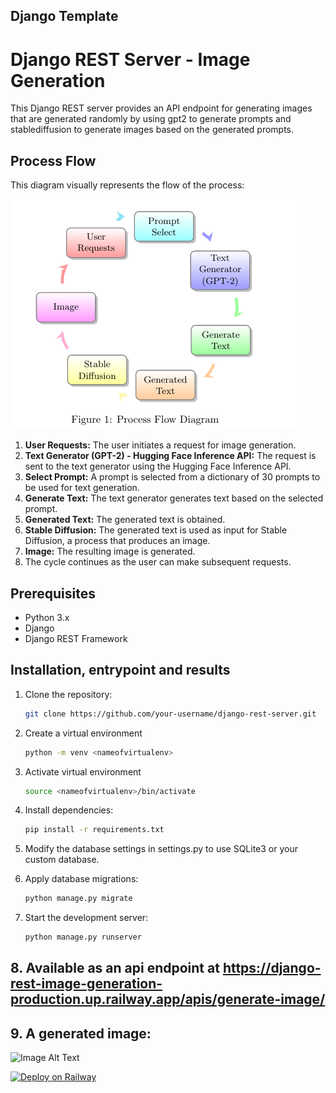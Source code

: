 ## Django Template
# Django REST Server - Image Generation

This Django REST server provides an API endpoint for generating images that are generated randomly by using gpt2 to generate prompts and stablediffusion to generate images based on the generated prompts.

## Process Flow

This diagram visually represents the flow of the process:

![Image Alt Text](flowchart.png)


1. **User Requests:** The user initiates a request for image generation.
2. **Text Generator (GPT-2) - Hugging Face Inference API:** The request is sent to the text generator using the Hugging Face Inference API.
3. **Select Prompt:** A prompt is selected from a dictionary of 30 prompts to be used for text generation.
4. **Generate Text:** The text generator generates text based on the selected prompt.
5. **Generated Text:** The generated text is obtained.
6. **Stable Diffusion:** The generated text is used as input for Stable Diffusion, a process that produces an image.
7. **Image:** The resulting image is generated.
8. The cycle continues as the user can make subsequent requests.

## Prerequisites

- Python 3.x
- Django
- Django REST Framework

## Installation, entrypoint and results

1. Clone the repository:

   ```bash
   git clone https://github.com/your-username/django-rest-server.git
2. Create a virtual environment
   ```bash
   python -m venv <nameofvirtualenv>
3. Activate virtual environment
   ```bash
   source <nameofvirtualenv>/bin/activate

4. Install dependencies:
    ```bash
    pip install -r requirements.txt
5. Modify the database settings in settings.py to use SQLite3 or your custom database.

6. Apply database migrations:
   ```bash
   python manage.py migrate
7. Start the development server:
   ```bash
   python manage.py runserver


## 8. Available as an api endpoint at https://django-rest-image-generation-production.up.railway.app/apis/generate-image/
## 9.  A generated image:
![Image Alt Text](generatedimage.jpg)
   
   [![Deploy on Railway](https://railway.app/button.svg)](https://railway.app/new/template/GB6Eki?referralCode=U5zXSw)

